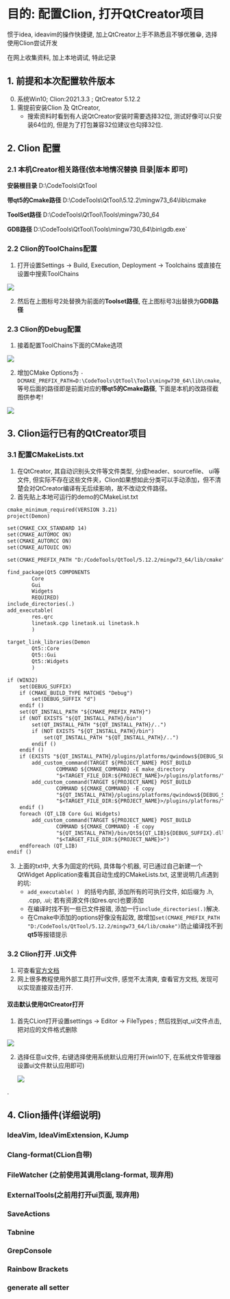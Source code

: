 # 目的: 配置Clion, 打开QtCreator项目

惯于idea, ideavim的操作快捷键, 加上QtCreator上手不熟悉且不够优雅😁, 选择使用Clion尝试开发

在网上收集资料, 加上本地调试, 特此记录

## 1. 前提和本次配置软件版本

0. 系统Win10; Clion:2021.3.3 ; QtCreator 5.12.2
1. 需提前安装Clion 及 QtCreator,
    * 搜索资料时看到有人说QtCreator安装时需要选择32位, 测试好像可以只安装64位的, 但是为了打包兼容32位建议也勾择32位.

## 2. Clion 配置

### 2.1 本机Creator相关路径(依本地情况替换 目录|版本 即可)

**安装根目录**  D:\CodeTools\QtTool

**带qt5的Cmake路径**  D:\CodeTools\QtTool\5.12.2\mingw73_64\lib\cmake

**ToolSet路径**  D:\CodeTools\QtTool\Tools\mingw730_64

**GDB路径** D:\CodeTools\QtTool\Tools\mingw730_64\bin\gdb.exe`

### 2.2 Clion的ToolChains配置

1. 打开设置Settings -> Build, Execution, Deployment -> Toolchains
   或直接在设置中搜索ToolChains

![](https://pi-go.oss-cn-beijing.aliyuncs.com/img/202210261637506.png)

2. 然后在上图标号2处替换为前面的**Toolset路径**, 在上图标号3出替换为**GDB路径**

### 2.3 Clion的Debug配置

1. 接着配置ToolChains下面的CMake选项

![](https://pi-go.oss-cn-beijing.aliyuncs.com/img/202210261634591.png)

2. 增加CMake Options为 `-DCMAKE_PREFIX_PATH=D:\CodeTools\QtTool\Tools\mingw730_64\lib\cmake`,
   等号后面的路径即是前面对应的**带qt5的Cmake路径**,
   下面是本机的改路径截图供参考!

![](https://pi-go.oss-cn-beijing.aliyuncs.com/img/202210261637287.png)

## 3. Clion运行已有的QtCreator项目

### 3.1 配置CMakeLists.txt

1. 在QtCreator, 其自动识别头文件等文件类型, 分成header、sourcefile、 ui等文件,
   但实际不存在这些文件夹，Clion如果想如此分类可以手动添加，但不清楚会对QtCreator编译有无后续影响，故不改动文件路径。
2. 首先贴上本地可运行的demo的CMakeList.txt

```txt
cmake_minimum_required(VERSION 3.21)
project(Demon)

set(CMAKE_CXX_STANDARD 14)
set(CMAKE_AUTOMOC ON)
set(CMAKE_AUTORCC ON)
set(CMAKE_AUTOUIC ON)

set(CMAKE_PREFIX_PATH "D:/CodeTools/QtTool/5.12.2/mingw73_64/lib/cmake")

find_package(Qt5 COMPONENTS
        Core
        Gui
        Widgets
        REQUIRED)
include_directories(.)
add_executable(
		res.qrc
        linetask.cpp linetask.ui linetask.h
        )
        
target_link_libraries(Demon
        Qt5::Core
        Qt5::Gui
        Qt5::Widgets
        )

if (WIN32)
    set(DEBUG_SUFFIX)
    if (CMAKE_BUILD_TYPE MATCHES "Debug")
        set(DEBUG_SUFFIX "d")
    endif ()
    set(QT_INSTALL_PATH "${CMAKE_PREFIX_PATH}")
    if (NOT EXISTS "${QT_INSTALL_PATH}/bin")
        set(QT_INSTALL_PATH "${QT_INSTALL_PATH}/..")
        if (NOT EXISTS "${QT_INSTALL_PATH}/bin")
            set(QT_INSTALL_PATH "${QT_INSTALL_PATH}/..")
        endif ()
    endif ()
    if (EXISTS "${QT_INSTALL_PATH}/plugins/platforms/qwindows${DEBUG_SUFFIX}.dll")
        add_custom_command(TARGET ${PROJECT_NAME} POST_BUILD
                COMMAND ${CMAKE_COMMAND} -E make_directory
                "$<TARGET_FILE_DIR:${PROJECT_NAME}>/plugins/platforms/")
        add_custom_command(TARGET ${PROJECT_NAME} POST_BUILD
                COMMAND ${CMAKE_COMMAND} -E copy
                "${QT_INSTALL_PATH}/plugins/platforms/qwindows${DEBUG_SUFFIX}.dll"
                "$<TARGET_FILE_DIR:${PROJECT_NAME}>/plugins/platforms/")
    endif ()
    foreach (QT_LIB Core Gui Widgets)
        add_custom_command(TARGET ${PROJECT_NAME} POST_BUILD
                COMMAND ${CMAKE_COMMAND} -E copy
                "${QT_INSTALL_PATH}/bin/Qt5${QT_LIB}${DEBUG_SUFFIX}.dll"
                "$<TARGET_FILE_DIR:${PROJECT_NAME}>")
    endforeach (QT_LIB)
endif ()

```

3. 上面的txt中, 大多为固定的代码, 具体每个机器, 可已通过自己新建一个QtWidget Application查看其自动生成的CMakeLists.txt,
   这里说明几点遇到的坑:
    * `add_executable( ) ` 的括号内部, 添加所有的可执行文件, 如后缀为 .h, .cpp, .ui; 若有资源文件(如res.qrc)也要添加
    * 在编译时找不到一些已文件报错, 添加一行`include_directories(.)`解决.
    * 在Cmake中添加的options好像没有起效,
      故增加`set(CMAKE_PREFIX_PATH "D:/CodeTools/QtTool/5.12.2/mingw73_64/lib/cmake")`防止编译找不到**qt5**等报错提示

### 3.2 Clion打开 .Ui文件

1. 可查看[官方文档](https://www.jetbrains.com/help/clion/qt-tutorial.html#edit-ui)
2. 网上很多教程使用外部工具打开ui文件, 感觉不太清爽, 查看官方文档, 发现可以实现直接双击打开.

#### 双击默认使用QtCreator打开

1. 首先CLion打开设置settings -> Editor -> FileTypes ; 然后找到qt_ui文件点击,
   把对应的文件格式删除

![](https://pi-go.oss-cn-beijing.aliyuncs.com/img/202210261635595.png)

2. 选择任意ui文件, 右键选择使用系统默认应用打开(win10下, 在系统文件管理器设置ui文件默认应用即可)

   ![](https://pi-go.oss-cn-beijing.aliyuncs.com/img/202210261639003.png)

.

## 4. Clion插件(详细说明)

### IdeaVim, IdeaVimExtension, KJump

### Clang-format(CLion自带)

### FileWatcher (之前使用其调用clang-format, 现弃用)

### ExternalTools(之前用打开ui页面, 现弃用)

### SaveActions

### Tabnine

### GrepConsole

### Rainbow Brackets

### generate all setter


